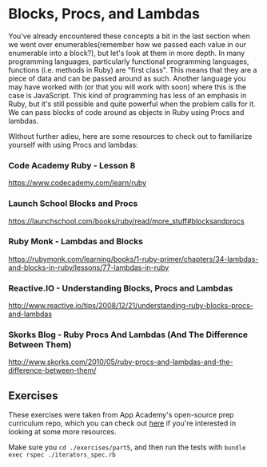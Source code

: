 # Blocks, Procs, and Lambdas

You've already encountered these concepts a bit in the last section when we went over enumerables(remember how we passed each value in our enumerable into a block?), but let's look at them in more depth. In many programming languages, particularly functional programming languages, functions (i.e. methods in Ruby) are "first class". This means that they are a piece of data and can be passed around as such. Another language you may have worked with (or that you will work with soon) where this is the case is JavaScript. This kind of programming has less of an emphasis in Ruby, but it's still possible and quite powerful when the problem calls for it. We can pass blocks of code around as objects in Ruby using Procs and lambdas.

Without further adieu, here are some resources to check out to familiarize yourself with using Procs and lambdas:

### Code Academy Ruby - Lesson 8
<https://www.codecademy.com/learn/ruby>

### Launch School Blocks and Procs
<https://launchschool.com/books/ruby/read/more_stuff#blocksandprocs>

### Ruby Monk - Lambdas and Blocks

<https://rubymonk.com/learning/books/1-ruby-primer/chapters/34-lambdas-and-blocks-in-ruby/lessons/77-lambdas-in-ruby>

### Reactive.IO - Understanding Blocks, Procs and Lambdas

<http://www.reactive.io/tips/2008/12/21/understanding-ruby-blocks-procs-and-lambdas>

### Skorks Blog - Ruby Procs And Lambdas (And The Difference Between Them)

<http://www.skorks.com/2010/05/ruby-procs-and-lambdas-and-the-difference-between-them/>

## Exercises

These exercises were taken from App Academy's open-source prep curriculum repo, which you can check out [here](https://github.com/appacademy/post-acceptance-prepwork) if you're interested in looking at some more resources.

Make sure you `cd ./exercises/part5`, and then run the tests with `bundle exec rspec ./iterators_spec.rb`
